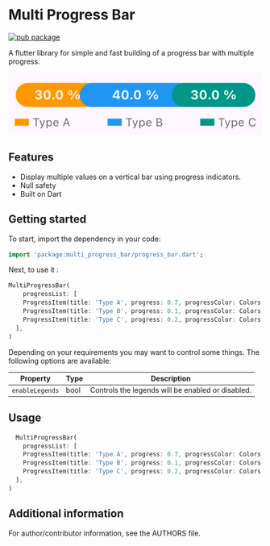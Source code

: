 <!--
This README describes the package. If you publish this package to pub.dev,
this README's contents appear on the landing page for your package.

For information about how to write a good package README, see the guide for
[writing package pages](https://dart.dev/guides/libraries/writing-package-pages).

For general information about developing packages, see the Dart guide for
[creating packages](https://dart.dev/guides/libraries/create-library-packages)
and the Flutter guide for
[developing packages and plugins](https://flutter.dev/developing-packages).
-->
# Multi Progress Bar
[![pub package](https://img.shields.io/pub/v/google_fonts.svg)](https://pub.dev/packages/multi_progress_bar)

A flutter library for simple and fast building of a progress bar with multiple
progress.

![](https://raw.githubusercontent.com/pssplMobile/pssplAssets/main/multi_progress_bar.png)

## Features

- Display multiple values on a vertical bar using progress indicators.
- Null safety
- Built on Dart

## Getting started

To start, import the dependency in your code:

```dart
import 'package:multi_progress_bar/progress_bar.dart';
```

Next, to use it :

```dart
MultiProgressBar(
    progressList: [
    ProgressItem(title: 'Type A', progress: 0.7, progressColor: Colors.orange),
    ProgressItem(title: 'Type B', progress: 0.1, progressColor: Colors.blue),
    ProgressItem(title: 'Type C', progress: 0.2, progressColor: Colors.yellow),
  ],
)
```
Depending on your requirements you may want to control some things. The following options are available:

| Property                  | Type              | Description                                                                                 |
|---------------------------|-------------------|---------------------------------------------------------------------------------------------|
| `enableLegends`           | bool              | Controls the legends will be enabled or disabled.                                           |

## Usage

```dart
  MultiProgressBar(
    progressList: [
    ProgressItem(title: 'Type A', progress: 0.7, progressColor: Colors.orange),
    ProgressItem(title: 'Type B', progress: 0.1, progressColor: Colors.blue),
    ProgressItem(title: 'Type C', progress: 0.2, progressColor: Colors.yellow),
  ],
)
```

## Additional information

For author/contributor information, see the AUTHORS file.
